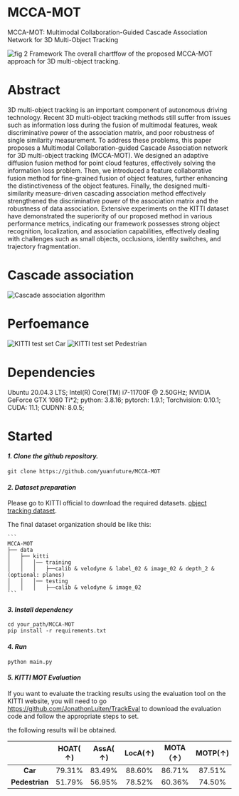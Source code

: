 # MCCA-MOT
MCCA-MOT: Multimodal Collaboration-Guided Cascade Association Network for 3D Multi-Object Tracking

![fig 2  Framework](https://github.com/yuanfuture/MCCA-MOT/assets/113290883/cdde3a15-3c70-4d83-a49f-fad81f38e370)
The overall chartffow of the proposed MCCA-MOT approach for 3D multi-object tracking.

# Abstract
3D multi-object tracking is an important component of autonomous driving technology. Recent 3D multi-object tracking methods still suffer from issues such as information loss during the fusion of multimodal features, weak discriminative power of the association matrix, and poor robustness of single similarity measurement. To address these problems, this paper proposes a Multimodal Collaboration-guided Cascade Association network for 3D multi-object tracking (MCCA-MOT). We designed an adaptive diffusion fusion method for point cloud features, effectively solving the information loss problem. Then, we introduced a feature collaborative fusion method for fine-grained fusion of object features, further enhancing the distinctiveness of the object features. Finally, the designed multi-similarity measure-driven cascading association method effectively strengthened the discriminative power of the association matrix and the robustness of data association. Extensive experiments on the KITTI dataset have demonstrated the superiority of our proposed method in various performance metrics, indicating our framework possesses strong object recognition, localization, and association capabilities, effectively dealing with challenges such as small objects, occlusions, identity switches, and trajectory fragmentation.

# Cascade association
![Cascade association algorithm](https://github.com/yuanfuture/MCCA-MOT/assets/113290883/2da988da-92f9-4fd1-af9a-c76664fb38e5)


# Perfoemance
![KITTI test set Car](https://github.com/yuanfuture/MCCA-MOT/assets/113290883/dbf42a72-dc32-4e0e-aa99-088de2a64558)
![KITTI test set Pedestrian](https://github.com/yuanfuture/MCCA-MOT/assets/113290883/258ef62a-c7d6-4895-b3ae-e7575093bf3c)


# Dependencies
Ubuntu 20.04.3 LTS;
Intel(R) Core(TM) i7-11700F @ 2.50GHz;
NVIDIA GeForce GTX 1080 Ti*2;
python: 3.8.16;
pytorch: 1.9.1;
Torchvision: 0.10.1;
CUDA: 11.1;
CUDNN: 8.0.5;

# Started

#### *1. Clone the github repository.*

```
git clone https://github.com/yuanfuture/MCCA-MOT
```

#### *2. Dataset preparation*

Please go to KITTI official to download the required datasets. [object tracking dataset](http://www.cvlibs.net/datasets/kitti/eval_tracking.php).

The final dataset organization should be like this:

    ```
    MCCA-MOT
    ├── data
    │   ├── kitti
    │   │   │── training
    │   │   │   ├──calib & velodyne & label_02 & image_02 & depth_2 & (optional: planes) 
    │   │   │── testing
    │   │   │   ├──calib & velodyne & image_02 
    ```

#### *3. Install dependency*

```
cd your_path/MCCA-MOT
pip install -r requirements.txt
```
#### *4. Run*

```
python main.py
```


#### *5. KITTI MOT Evaluation*

If you want to evaluate the tracking results using the evaluation tool on the KITTI website, you will need to go https://github.com/JonathonLuiten/TrackEval to download the evaluation code and follow the appropriate steps to set.

the following results will be obtained.

|                      | HOAT( **↑)** | **AssA( **↑)**** | **LocA**(**↑)** | MOTA（↑） | MOTP(**↑)** |  FP(**↓)**  |   FN（↓） |  IDSW（↓）|
| :------------------: | :----------: | :--------------: | :-------------: | :-------: | :---------: | :---------: | :------:  | :------:  |
|       **Car**        |    79.31%    |      83.49%      |     88.60%      |   86.71%  |   87.51%    |    3992     |   513     |     66    |
|    **Pedestrian**    |    51.79%    |      56.95%      |     78.52%      |   60.36%  |   74.50%    |    7687     |   1317    |    173    |





